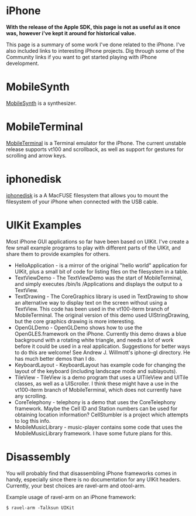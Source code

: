 # iPhone

**With the release of the Apple SDK, this page is not as useful as it once was,
however i've kept it around for historical value.**

This page is a summary of some work I've done related to the iPhone. I've also
included links to interesting iPhone projects. Dig through some of the
Community links if you want to get started playing with iPhone development.

# MobileSynth

[MobileSynth](https://github.com/allenporter/mobilesynth) is a synthesizer.

# MobileTerminal

[MobileTerminal](https://github.com/allenporter/mobileterminal) is a Terminal
emulator for the iPhone. The current unstable release supports vt100 and
scrollback, as well as support for gestures for scrolling and arrow keys.

# iphonedisk

[iphonedisk](https://github.com/allenporter/iphonedisk) is a A MacFUSE
filesystem that allows you to mount the filesystem of your iPhone when
connected with the USB cable.

# UIKit Examples

Most iPhone GUI applications so far have been based on UIKit. I've create a
few small example programs to play with different parts of the UIKit, and 
share them to provide examples for others.

* HelloApplication - is a mirror of the original "hello world" application for UIKit, plus a small bit of code for listing files on the filesystem in a table.
* TextViewDemo - The TextViewDemo was the start of MobileTerminal, and simply executes /bin/ls /Applications and displays the output to a TextView.
* TextDrawing - The CoreGraphics library is used in TextDrawing to show an alternative way to display text on the screen without using a TextView. This code has been used in the vt100-iterm branch of MobileTerminal. The original version of this demo used UIStringDrawing, but the core graphics drawing is more interesting.
* OpenGLDemo - OpenGLDemo shows how to use the OpenGLES.framework on the iPhone. Currently this demo draws a blue background with a rotating white triangle, and needs a lot of work before it could be used in a real application. Suggestions for better ways to do this are welcome! See Andrew J. Willmott's iphone-gl directory. He has much better demos than I do.
* KeyboardLayout - KeyboardLayout has example code for changing the layout of the keyboard (including landscape mode and sublayouts).
* TileView - TileView is a demo program that uses a UITileView and UITile classes, as well as a UIScroller. I think these might have a use in the vt100-iterm branch of MobileTerminal, which does not currently have any scrolling.
* CoreTelephony - telephony is a demo that uses the CoreTelephony framework. Maybe the Cell ID and Station numbers can be used for obtaining location information? CellStumbler is a project which attempts to log this info.
* MobileMusicLibrary - music-player contains some code that uses the MobileMusicLibrary framework. I have some future plans for this.

# Disassembly

You will probably find that disassembling iPhone frameworks comes in handy, especially since there is no documentation for any UIKit headers. Currently, your best choices are ravel-arm and otool-arm.

Example usage of ravel-arm on an iPhone framework:

```
$ ravel-arm -Talksun UIKit
```

